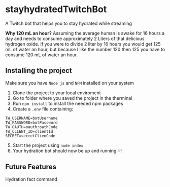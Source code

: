 # stayhydratedTwitchBot

A Twitch bot that helps you to stay hydrated while streaming

**Why 120 mL an hour?**
Assuming the average human is awake for 16 hours a day and needs to consume approximately 2 Liters of that delicious hydrogen oxide. If you were to divide 2 liter by 16 hours you would get 125 mL of water an hour, but because I like the number 120 then 125 you have to consume 120 mL of water an hour.

## Installing the project

Make sure you have `Node js` and `NPM` installed on your system

1. Clone the project to your local enviroment
2. Go to folder where you saved the project in the therminal
3. Run `npm install` to install the needed npm packages
4. Create a `.env` file containing:

```
TW_USERNAME=botUsername
TW_PASSWORD=botPassword
TW_OAUTH=oauth:oathCode
TW_CLIENT_ID=clientId
SECRET=secretClienCode
```

5. Start the project using `node index`
6. Your hydration bot should now be up and running 💦!

## Future Features

Hydration fact command

